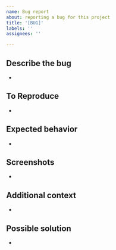 ```yaml
---
name: Bug report
about: reporting a bug for this project
title: '[BUG]'
labels: ''
assignees: ''

---
```

## Describe the bug 
-

## To Reproduce
-

## Expected behavior
-

## Screenshots
-

## Additional context
-

## Possible solution
- 